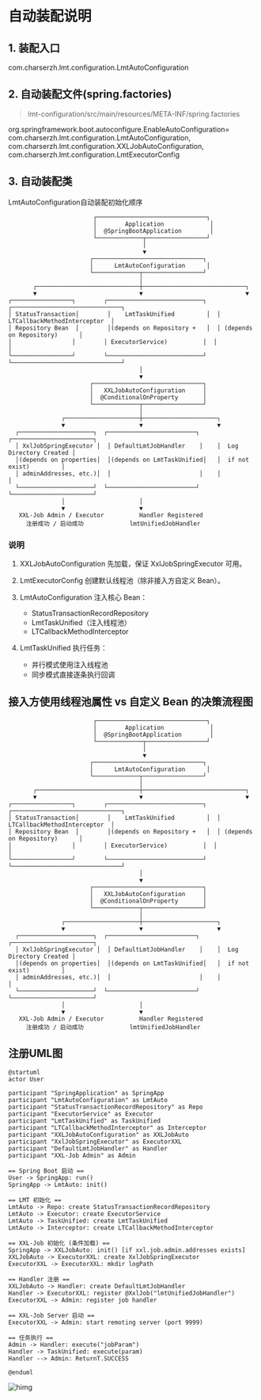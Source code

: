 # 自动装配说明

## 1. 装配入口
com.charserzh.lmt.configuration.LmtAutoConfiguration

## 2. 自动装配文件(spring.factories)
> lmt-configuration/src/main/resources/META-INF/spring.factories

org.springframework.boot.autoconfigure.EnableAutoConfiguration=\
com.charserzh.lmt.configuration.LmtAutoConfiguration,\
com.charserzh.lmt.configuration.XXLJobAutoConfiguration,\
com.charserzh.lmt.configuration.LmtExecutorConfig

## 3. 自动装配类
LmtAutoConfiguration自动装配初始化顺序
```mermaid
                        ┌───────────────────────────────┐
                        │        Application             │
                        │  @SpringBootApplication        │
                        └─────────────┬─────────────────┘
                                      │
                                      ▼
                       ┌───────────────────────────────┐
                       │      LmtAutoConfiguration      │
                       └─────────────┬─────────────────┘
                                     │
       ┌─────────────────────────────┼─────────────────────────────┐
       ▼                             ▼                             ▼
┌─────────────────┐        ┌───────────────────────────┐  ┌───────────────────────────────┐
│ StatusTransaction│        │    LmtTaskUnified         │  │ LTCallbackMethodInterceptor  │
│ Repository Bean  │        │(depends on Repository +   │  │ (depends on Repository)      │
│                 │        │ ExecutorService)          │  │                               │
└─────────────────┘        └───────────────────────────┘  └───────────────────────────────┘
                                     │
                                     ▼
                       ┌───────────────────────────────┐
                       │   XXLJobAutoConfiguration     │
                       │  @ConditionalOnProperty       │
                       └─────────────┬─────────────────┘
                                     │
               ┌─────────────────────┼─────────────────────┐
               ▼                     ▼                     ▼
  ┌─────────────────────┐  ┌─────────────────────────┐    ┌───────────────────────┐
  │ XxlJobSpringExecutor │  │ DefaultLmtJobHandler    │    │  Log Directory Created │
  │(depends on properties│  │(depends on LmtTaskUnified│   │  if not exist)         │
  │ adminAddresses, etc.)│  │                         │    │                       │
  └─────────────────────┘  └─────────────────────────┘    └───────────────────────┘
               │                     │
               ▼                     ▼
   XXL-Job Admin / Executor          Handler Registered
     注册成功 / 启动成功             lmtUnifiedJobHandler

```

### 说明
1. XXLJobAutoConfiguration 先加载，保证 XxlJobSpringExecutor 可用。
2. LmtExecutorConfig 创建默认线程池（除非接入方自定义 Bean）。
3. LmtAutoConfiguration 注入核心 Bean：
   *  StatusTransactionRecordRepository
   *  LmtTaskUnified（注入线程池）
   *  LTCallbackMethodInterceptor

4. LmtTaskUnified 执行任务：
   * 并行模式使用注入线程池
   * 同步模式直接逐条执行回调

## 接入方使用线程池属性 vs 自定义 Bean 的决策流程图
```mermaid
                        ┌───────────────────────────────┐
                        │        Application             │
                        │  @SpringBootApplication        │
                        └─────────────┬─────────────────┘
                                      │
                                      ▼
                       ┌───────────────────────────────┐
                       │      LmtAutoConfiguration      │
                       └─────────────┬─────────────────┘
                                     │
       ┌─────────────────────────────┼─────────────────────────────┐
       ▼                             ▼                             ▼
┌─────────────────┐        ┌───────────────────────────┐  ┌───────────────────────────────┐
│ StatusTransaction│        │    LmtTaskUnified         │  │ LTCallbackMethodInterceptor  │
│ Repository Bean  │        │(depends on Repository +   │  │ (depends on Repository)      │
│                 │        │ ExecutorService)          │  │                               │
└─────────────────┘        └───────────────────────────┘  └───────────────────────────────┘
                                     │
                                     ▼
                       ┌───────────────────────────────┐
                       │   XXLJobAutoConfiguration     │
                       │  @ConditionalOnProperty       │
                       └─────────────┬─────────────────┘
                                     │
               ┌─────────────────────┼─────────────────────┐
               ▼                     ▼                     ▼
  ┌─────────────────────┐  ┌─────────────────────────┐    ┌───────────────────────┐
  │ XxlJobSpringExecutor │  │ DefaultLmtJobHandler    │    │  Log Directory Created │
  │(depends on properties│  │(depends on LmtTaskUnified│   │  if not exist)         │
  │ adminAddresses, etc.)│  │                         │    │                       │
  └─────────────────────┘  └─────────────────────────┘    └───────────────────────┘
               │                     │
               ▼                     ▼
   XXL-Job Admin / Executor          Handler Registered
     注册成功 / 启动成功             lmtUnifiedJobHandler

```

## 注册UML图

```plantuml
@startuml
actor User

participant "SpringApplication" as SpringApp
participant "LmtAutoConfiguration" as LmtAuto
participant "StatusTransactionRecordRepository" as Repo
participant "ExecutorService" as Executor
participant "LmtTaskUnified" as TaskUnified
participant "LTCallbackMethodInterceptor" as Interceptor
participant "XXLJobAutoConfiguration" as XXLJobAuto
participant "XxlJobSpringExecutor" as ExecutorXXL
participant "DefaultLmtJobHandler" as Handler
participant "XXL-Job Admin" as Admin

== Spring Boot 启动 ==
User -> SpringApp: run()
SpringApp -> LmtAuto: init()

== LMT 初始化 ==
LmtAuto -> Repo: create StatusTransactionRecordRepository
LmtAuto -> Executor: create ExecutorService
LmtAuto -> TaskUnified: create LmtTaskUnified
LmtAuto -> Interceptor: create LTCallbackMethodInterceptor

== XXL-Job 初始化 (条件加载) ==
SpringApp -> XXLJobAuto: init() [if xxl.job.admin.addresses exists]
XXLJobAuto -> ExecutorXXL: create XxlJobSpringExecutor
ExecutorXXL -> ExecutorXXL: mkdir logPath

== Handler 注册 ==
XXLJobAuto -> Handler: create DefaultLmtJobHandler
Handler -> ExecutorXXL: register @XxlJob("lmtUnifiedJobHandler")
ExecutorXXL -> Admin: register job handler

== XXL-Job Server 启动 ==
ExecutorXXL -> Admin: start remoting server (port 9999)

== 任务执行 ==
Admin -> Handler: execute("jobParam")
Handler -> TaskUnified: execute(param)
Handler --> Admin: ReturnT.SUCCESS

@enduml
```
![himg](https://chaser-zh-bucket.oss-cn-shenzhen.aliyuncs.com//uPic/XLJDQjj04BxlKom-sOVute2BNJVG5WU2Vo1GUbXBOtjhQLVihehx0gLrS-Yfjq1zIcuz57enUPl8v34wMlre9Rl41qixytsptymtgAyDKoOE0y8y8nMTQL24H1ZZ7e-OCBGrYHGNoq4K1TnZXalHeapJCbe7Zq8pY8qSIh7WorXL-3pHA6sOYVLKCQ6PbqB7u4dbZo6IcgESpvQAnmRlOWDUZFa9g4_S0uigOaTwfaolPu8l.png)


